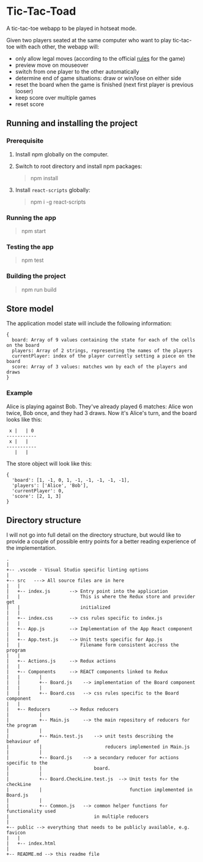 # Tic-Tac-Toad

A tic-tac-toe webapp to be played in hotseat mode. 

Given two players seated at the same computer who want to play tic-tac-toe
with each other, the webapp will: 
- only allow legal moves (according to the official [rules](https://en.wikipedia.org/wiki/Tic-tac-toe#Rules) for the game)
- preview move on mouseover
- switch from one player to the other automatically
- determine end of game situations: draw or win/lose on either side
- reset the board when the game is finished (next first player is previous looser)
- keep score over multiple games
- reset score

## Running and installing the project

### Prerequisite

1. Install npm globally on the computer. 

2. Switch to root directory and install npm packages:

    > npm install

3. Install `react-scripts` globally:

    > npm i -g react-scripts


### Running the app

   > npm start

### Testing the app

   > npm test

### Building the project

   > npm run build

## Store model

The application model state will include the following information:

```
{
  board: Array of 9 values containing the state for each of the cells on the board
  players: Array of 2 strings, representing the names of the players
  currentPlayer: index of the player currently setting a piece on the board
  score: Array of 3 values: matches won by each of the players and draws
}
```
### Example

Alice is playing against Bob. They've already played 6 matches: 
Alice won twice, Bob once, and they had 3 draws. Now it's Alice's turn, and the 
board looks like this:

```
 x |   | 0
-----------
 x |   | 
-----------
   |   |  
```

The store object will look like this:

```
{
  'board': [1, -1, 0, 1, -1, -1, -1, -1, -1],
  'players': ['Alice', 'Bob'], 
  'currentPlayer': 0,
  'score': [2, 1, 3] 
}
```

## Directory structure

I will not go into full detail on the directory structure, but would like to provide 
a couple of possible entry points for a better reading experience of the 
implementation. 

```
.
|
+-- .vscode - Visual Studio specific linting options
|
+-- src   ---> All source files are in here
|   |
|   +-- index.js       --> Entry point into the application
|   |                      This is where the Redux store and provider get 
|   |                      initialized
|   |
|   +-- index.css      --> css rules specific to index.js
|   |
|   +-- App.js         --> Implementation of the App React component
|   |
|   +-- App.test.js    --> Unit tests specific for App.js
|   |                      Filename form consistent accross the program
|   |                           
|   +-- Actions.js     --> Redux actions
|   |
|   +-- Components     --> REACT components linked to Redux
|   |       |
|   |       +-- Board.js    --> implementation of the Board component
|   |       |
|   |       +-- Board.css   --> css rules specific to the Board component
|   |
|   +-- Reducers       --> Redux reducers 
|           |
|           +-- Main.js     --> the main repository of reducers for the program
|           |
|           +-- Main.test.js    --> unit tests describing the behaviour of 
|           |                       reducers implemented in Main.js
|           |
|           +-- Board.js    --> a secondary reducer for actions specific to the 
|           |                   board.
|           |
|           +-- Board.CheckLine.test.js  --> Unit tests for the checkLine 
|           |                                function implemented in Board.js
|           |
|           +-- Common.js   --> common helper functions for functionality used
|                               in multiple reducers
|
+-- public --> everything that needs to be publicly available, e.g. favicon
|   |
|   +-- index.html
|
+-- README.md --> this readme file
```
